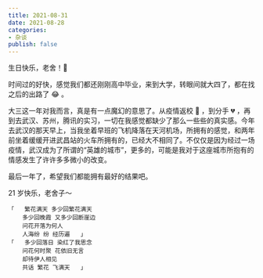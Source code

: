 ```yaml
---
title: 2021-08-31
date: 2021-08-28
categories: 
- 杂谈
publish: false
---
```


生日快乐，老舍！🎂

时间过的好快，感觉我们都还刚刚高中毕业，来到大学，转眼间就大四了，都在找之后的出路了 😂 。

大三这一年对我而言，真是有一点魔幻的意思了。从疫情返校 🏫 ，到分手 💔 ，再到去武汉、苏州，腾讯的实习，一切在我感觉都缺少了那么一些些的真实感。今年去武汉的那天早上，当我坐着早班的飞机降落在天河机场，所拥有的感觉，和两年前坐着缓缓开进武昌站的火车所拥有的，已经大不相同了。不仅仅是因为经过一场疫情，武汉成为了所谓的“英雄的城市”，更多的，可能是我对于这座城市所抱有的情感发生了许许多多微小的改变。

最后一年了，希望我们都能拥有最好的结果吧。

21 岁快乐，老舍子～

```
「	繁花满天 多少回繁花满天  
	多少回晚霞 又多少回断崖边  
	问花开落为何人	
	人海纷 纷 经历遍	」
「	多少回落日 染红了我思念
	问花何时聚 花依旧无言	
	却待伊人相见
	共话 繁花 飞满天	」
```

<Meting auto="https://y.qq.com/portal/song/002hueR70f5oyw.html"/>